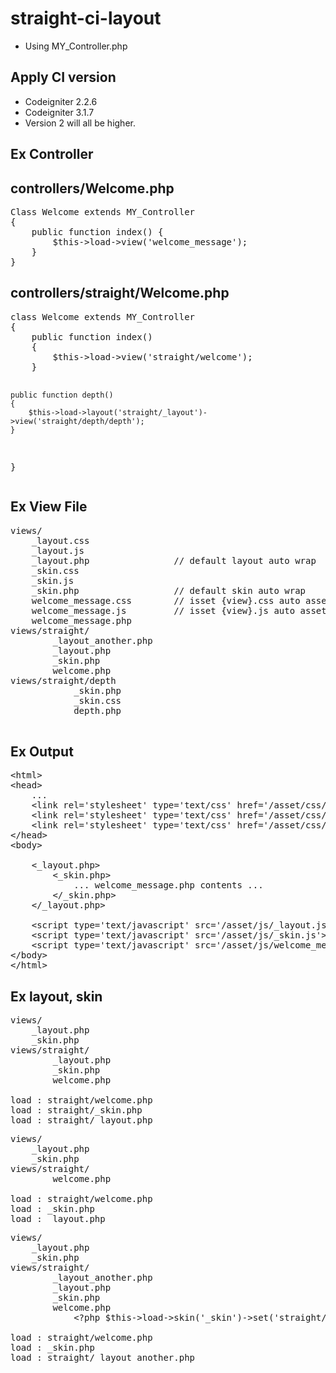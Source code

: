 # straight-ci-layout #
- Using MY_Controller.php

## Apply CI version ##
- Codeigniter 2.2.6
- Codeigniter 3.1.7
- Version 2 will all be higher.

## Ex Controller ##
<h2>controllers/Welcome.php</h2>
<pre>
Class Welcome extends MY_Controller
{
    public function index() {
        $this->load->view('welcome_message');
    }
}
</pre>

<h2>controllers/straight/Welcome.php</h2>
<pre>
class Welcome extends MY_Controller
{
    public function index()
    {
        $this->load->view('straight/welcome');
    }

    public function depth()
    {
        $this->load->layout('straight/_layout')->view('straight/depth/depth');
    }
}
</pre>

## Ex View File ##

<pre>
views/
    _layout.css
    _layout.js
    _layout.php                // default layout auto wrap
    _skin.css
    _skin.js
    _skin.php                  // default skin auto wrap
    welcome_message.css        // isset {view}.css auto asset
    welcome_message.js         // isset {view}.js auto asset
    welcome_message.php
views/straight/
        _layout_another.php
        _layout.php
        _skin.php
        welcome.php
views/straight/depth
            _skin.php
            _skin.css
            depth.php

</pre>

## Ex Output ##

<pre>
&lt;html>
&lt;head>
    ...
    &lt;link rel='stylesheet' type='text/css' href='/asset/css/_layout.css' />
    &lt;link rel='stylesheet' type='text/css' href='/asset/css/_skin.css' />
    &lt;link rel='stylesheet' type='text/css' href='/asset/css/welcome_message.css' />
&lt;/head>
&lt;body>
    
    &lt;_layout.php>
        &lt;_skin.php>
            ... welcome_message.php contents ...
        &lt;/_skin.php>
    &lt;/_layout.php>

    &lt;script type='text/javascript' src='/asset/js/_layout.js'>&lt;/script>
    &lt;script type='text/javascript' src='/asset/js/_skin.js'>&lt;/script>
    &lt;script type='text/javascript' src='/asset/js/welcome_message.js'>&lt;/script>
&lt;/body>
&lt;/html>
</pre>

## Ex layout, skin ##
<pre>
views/
    _layout.php
    _skin.php
views/straight/
        _layout.php
        _skin.php
        welcome.php

load : straight/welcome.php
load : straight/_skin.php
load : straight/_layout.php
</pre>

<pre>
views/
    _layout.php
    _skin.php
views/straight/
        welcome.php

load : straight/welcome.php
load : _skin.php
load : _layout.php
</pre>

<pre>
views/
    _layout.php
    _skin.php
views/straight/
        _layout_another.php
        _layout.php
        _skin.php
        welcome.php
            &lt;?php $this->load->skin('_skin')->set('straight/_layout_another'); ?&gt;

load : straight/welcome.php
load : _skin.php
load : straight/_layout_another.php
</pre>